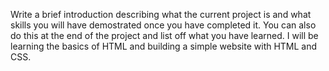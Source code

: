 Write a brief introduction describing what the current project is and what skills you will have demostrated once you have completed it. You can also do this at the end of the project and list off what you have learned.
I will be learning the basics of HTML and building a simple website with HTML and CSS. 
